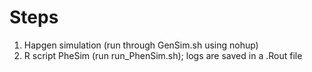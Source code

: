 # Steps
1. Hapgen simulation (run through GenSim.sh using nohup)
2. R script PheSim (run run_PhenSim.sh); logs are saved in a .Rout file